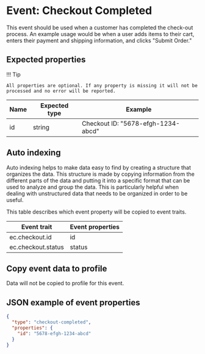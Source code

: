 # Event: Checkout Completed

This event should be used when a customer has completed the check-out process. An example usage would be when a user
adds items to their cart, enters their payment and shipping information, and clicks "Submit Order."

## Expected properties

!!! Tip

    All properties are optional. If any property is missing it will not be processed and no error will be reported.

| Name   | Expected type   | Example                                               |
|--------|-----------------|-------------------------------------------------------|
| id     | string          | Checkout ID: "5678-efgh-1234-abcd"                                 |

## Auto indexing

Auto indexing helps to make data easy to find by creating a structure that organizes the data. This structure is made by
copying information from the different parts of the data and putting it into a specific format that can be used to
analyze and group the data. This is particularly helpful when dealing with unstructured data that needs to be organized
in order to be useful.

This table describes which event property will be copied to event traits.

| Event trait        | Event properties   |
|--------------------|--------------------|
| ec.checkout.id     | id                 |
| ec.checkout.status | status             | 

## Copy event data to profile

Data will not be copied to profile for this event.

## JSON example of event properties

```json
{
  "type": "checkout-completed",
  "properties": {
    "id": "5678-efgh-1234-abcd"
  }
}
```